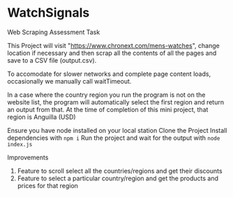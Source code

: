 # WatchSignals
Web Scraping Assessment Task


This Project will visit "https://www.chronext.com/mens-watches", change location if necessary and then scrap
all the contents of all the pages and save to a CSV file (output.csv).

To accomodate for slower networks and complete page content loads, occasionally we manually call waitTimeout.

In a case where the country region you run the program is not on the website list, the program will automatically select the first region and return an output from that. At the time of completion of this mini project, that region is Anguilla (USD)

Ensure you have node installed on your local station
Clone the Project 
Install dependencies with `npm i`
Run the project and wait for the output with `node index.js`


Improvements
1. Feature to scroll select all the countries/regions and get their discounts
2. Feature to select a particular country/region and get the products and prices for that region